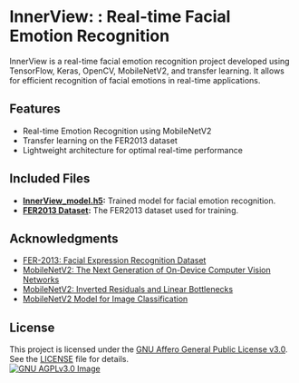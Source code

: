 # InnerView: : Real-time Facial Emotion Recognition
InnerView is a real-time facial emotion recognition project developed using TensorFlow, Keras, OpenCV, MobileNetV2, and transfer learning. It allows for efficient recognition of facial emotions in real-time applications.

## Features

- Real-time Emotion Recognition using MobileNetV2
- Transfer learning on the FER2013 dataset
- Lightweight architecture for optimal real-time performance

## Included Files

- **[InnerView_model.h5](https://github.com/spignelon/InnerView/releases/download/v1.0/FER2013.zip):** Trained model for facial emotion recognition.
- **[FER2013 Dataset](https://github.com/spignelon/InnerView/releases/download/v1.0/FER2013.zip):** The FER2013 dataset used for training.

## Acknowledgments

- [FER-2013: Facial Expression Recognition Dataset](https://datarepository.wolframcloud.com/resources/FER-2013)
- [MobileNetV2: The Next Generation of On-Device Computer Vision Networks](https://blog.research.google/2018/04/mobilenetv2-next-generation-of-on.html)
- [MobileNetV2: Inverted Residuals and Linear Bottlenecks](https://arxiv.org/abs/1801.04381v4)
- [MobileNetV2 Model for Image Classification](https://ieeexplore.ieee.org/document/9422058)


## License
This project is licensed under the [GNU Affero General Public License v3.0](LICENSE). See the [LICENSE](LICENSE) file for details. <br>
[![GNU AGPLv3.0 Image](https://www.gnu.org/graphics/agplv3-155x51.png)](https://www.gnu.org/licenses/agpl-3.0.html)
